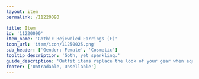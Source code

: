 ```yaml
---
layout: item
permalink: /11220090

title: Item
id: '11220090'
item_name: 'Gothic Bejeweled Earrings (F)'
icon_url: 'item/icon/11250025.png'
sub_header: ['Gender: Female', 'Cosmetic']
tooltip_description: 'Goth, yet sparkling.'
guide_description: 'Outfit items replace the look of your gear when equipped.'
footer: ['Untradable, Unsellable']
---
```

